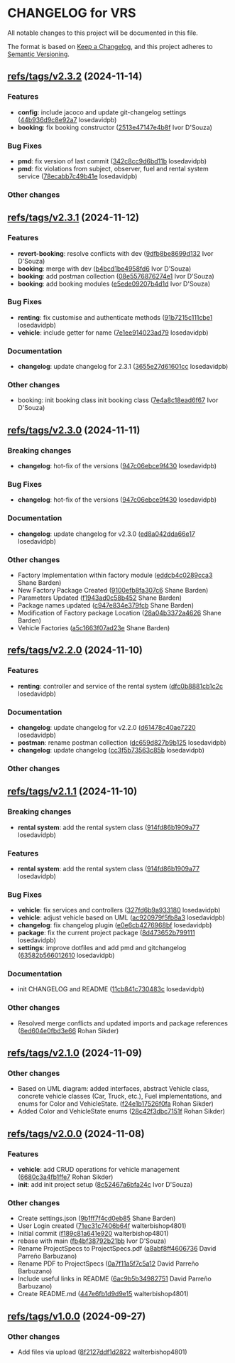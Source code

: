 # CHANGELOG for VRS

All notable changes to this project will be documented in this file.

The format is based on [Keep a Changelog](https://keepachangelog.com/en/1.0.0/),
and this project adheres to [Semantic Versioning](https://semver.org/spec/v2.0.0.html).

## [refs/tags/v2.3.2](https://github.com/walterbishop4801/software-design-project/refs/tags/v2.3.2) (2024-11-14)


### Features

-  **config**:  include jacoco and update git-changelog settings ([44b936d9c8e92a7](https://github.com/walterbishop4801/software-design-project/commit/44b936d9c8e92a72a7936f6469ad749314291c74) losedavidpb)
-  **booking**:  fix booking constructor ([2513e47147e4b8f](https://github.com/walterbishop4801/software-design-project/commit/2513e47147e4b8f957d2b084b9995ec74fbbcf82) Ivor D&#x27;Souza)

### Bug Fixes

-  **pmd**:  fix version of last commit ([342c8cc9d6bd11b](https://github.com/walterbishop4801/software-design-project/commit/342c8cc9d6bd11bc4b320f3e73b8fde60e48a36f) losedavidpb)
-  **pmd**:  fix violations from subject, observer, fuel and rental system service ([78ecabb7c49b41e](https://github.com/walterbishop4801/software-design-project/commit/78ecabb7c49b41e1c99f33c8dfa11627e7fc8dbf) losedavidpb)


### Other changes


## [refs/tags/v2.3.1](https://github.com/walterbishop4801/software-design-project/refs/tags/v2.3.1) (2024-11-12)


### Features

-  **revert-booking**:  resolve conflicts with dev ([9dfb8be8699d132](https://github.com/walterbishop4801/software-design-project/commit/9dfb8be8699d132f396bdce2237e61e715d4eec2) Ivor D&#x27;Souza)
-  **booking**:  merge with dev ([b4bcd1be4958fd6](https://github.com/walterbishop4801/software-design-project/commit/b4bcd1be4958fd681fc4e03e5bf55b3435b74620) Ivor D&#x27;Souza)
-  **booking**:  add postman collection ([08e5576876274e1](https://github.com/walterbishop4801/software-design-project/commit/08e5576876274e12be264646d5c7b86f3210e259) Ivor D&#x27;Souza)
-  **booking**:  add booking modules ([e5ede09207b4d1d](https://github.com/walterbishop4801/software-design-project/commit/e5ede09207b4d1d3105157ecf239a61807e9f263) Ivor D&#x27;Souza)

### Bug Fixes

-  **renting**:  fix customise and authenticate methods ([91b7215c111cbe1](https://github.com/walterbishop4801/software-design-project/commit/91b7215c111cbe12d9227829b603377fd23db04a) losedavidpb)
-  **vehicle**:  include getter for name ([7e1ee914023ad79](https://github.com/walterbishop4801/software-design-project/commit/7e1ee914023ad79f5fc21789a03670e64ee94cc0) losedavidpb)

### Documentation

-  **changelog**:  update changelog for 2.3.1
([3655e27d61601cc](https://github.com/walterbishop4801/software-design-project/commit/3655e27d61601cc197a04ac8a93339d4342c02ee) losedavidpb)

### Other changes

- booking: init booking class init booking class ([7e4a8c18ead6f67](https://github.com/walterbishop4801/software-design-project/commit/) Ivor D&#x27;Souza)

## [refs/tags/v2.3.0](https://github.com/walterbishop4801/software-design-project/refs/tags/v2.3.0) (2024-11-11)

### Breaking changes

-  **changelog**:  hot-fix of the versions ([947c06ebce9f430](https://github.com/walterbishop4801/software-design-project/commit/947c06ebce9f430) losedavidpb)


### Bug Fixes

-  **changelog**:  hot-fix of the versions ([947c06ebce9f430](https://github.com/walterbishop4801/software-design-project/commit/947c06ebce9f430cd41614197b54e7e7809f2171) losedavidpb)

### Documentation

-  **changelog**:  update changelog for v2.3.0
([ed8a042dda66e17](https://github.com/walterbishop4801/software-design-project/commit/ed8a042dda66e17b58a4cbdbf4ed34d7ac7bb260) losedavidpb)

### Other changes

- Factory Implementation within factory module  ([eddcb4c0289cca3](https://github.com/walterbishop4801/software-design-project/commit/) Shane Barden)
- New Factory Package Created  ([9100efb8fa307c6](https://github.com/walterbishop4801/software-design-project/commit/) Shane Barden)
- Parameters Updated  ([f1943ad0c58b452](https://github.com/walterbishop4801/software-design-project/commit/) Shane Barden)
- Package names updated  ([c947e834e379fcb](https://github.com/walterbishop4801/software-design-project/commit/) Shane Barden)
- Modification of Factory package Location  ([28a04b3372a4626](https://github.com/walterbishop4801/software-design-project/commit/) Shane Barden)
- Vehicle Factories  ([a5c1663f07ad23e](https://github.com/walterbishop4801/software-design-project/commit/) Shane Barden)

## [refs/tags/v2.2.0](https://github.com/walterbishop4801/software-design-project/refs/tags/v2.2.0) (2024-11-10)


### Features

-  **renting**:  controller and service of the rental system ([dfc0b8881cb1c2c](https://github.com/walterbishop4801/software-design-project/commit/dfc0b8881cb1c2c25d9a622eb2e5b8f61678fee6) losedavidpb)


### Documentation

-  **changelog**:  update changelog for v2.2.0
([d61478c40ae7220](https://github.com/walterbishop4801/software-design-project/commit/d61478c40ae72208a94197620274ee29d5208938) losedavidpb)
-  **postman**:  rename postman collection
([dc659d827b9b125](https://github.com/walterbishop4801/software-design-project/commit/dc659d827b9b125c9d6bf899991e60b1ffaa9f38) losedavidpb)
-  **changelog**:  update changelog
([cc3f5b73563c85b](https://github.com/walterbishop4801/software-design-project/commit/cc3f5b73563c85bd1f71e099ff8aff55d238f36c) losedavidpb)

### Other changes


## [refs/tags/v2.1.1](https://github.com/walterbishop4801/software-design-project/refs/tags/v2.1.1) (2024-11-10)

### Breaking changes

-  **rental system**:  add the rental system class ([914fd86b1909a77](https://github.com/walterbishop4801/software-design-project/commit/914fd86b1909a77) losedavidpb)

### Features

-  **rental system**:  add the rental system class ([914fd86b1909a77](https://github.com/walterbishop4801/software-design-project/commit/914fd86b1909a77a0d71aa0a78444d5eea343f3a) losedavidpb)

### Bug Fixes

-  **vehicle**:  fix services and controllers ([327fd6b9a933180](https://github.com/walterbishop4801/software-design-project/commit/327fd6b9a9331802d579695ce2fd114a2cf9a25a) losedavidpb)
-  **vehicle**:  adjust vehicle based on UML ([ac920979f5fb8a3](https://github.com/walterbishop4801/software-design-project/commit/ac920979f5fb8a36c125ca815e5ba75397252a9c) losedavidpb)
-  **changelog**:  fix changelog plugin ([e0e6cb4276968bf](https://github.com/walterbishop4801/software-design-project/commit/e0e6cb4276968bfc5ba264528dfe7bbd62bf6c1b) losedavidpb)
-  **package**:  fix the current project package ([8d473652b799111](https://github.com/walterbishop4801/software-design-project/commit/8d473652b7991113294e2884b6c3ad9055cf34b4) losedavidpb)
-  **settings**:  improve dotfiles and add pmd and gitchangelog ([63582b566012610](https://github.com/walterbishop4801/software-design-project/commit/63582b56601261068d92e4bea76053246bfd98c2) losedavidpb)

### Documentation

-  init CHANGELOG and README
([11cb841c730483c](https://github.com/walterbishop4801/software-design-project/commit/11cb841c730483ce936af00b335e89f7539e33dd) losedavidpb)

### Other changes

- Resolved merge conflicts and updated imports and package references  ([8ed604e0fbd3e66](https://github.com/walterbishop4801/software-design-project/commit/) Rohan Sikder)

## [refs/tags/v2.1.0](https://github.com/walterbishop4801/software-design-project/refs/tags/v2.1.0) (2024-11-09)





### Other changes

- Based on UML diagram: added interfaces, abstract Vehicle class, concrete vehicle classes (Car, Truck, etc.), Fuel implementations, and enums for Color and VehicleState.  ([f24e1b17526f0fa](https://github.com/walterbishop4801/software-design-project/commit/) Rohan Sikder)
- Added Color and VehicleState enums  ([28c42f3dbc7151f](https://github.com/walterbishop4801/software-design-project/commit/) Rohan Sikder)

## [refs/tags/v2.0.0](https://github.com/walterbishop4801/software-design-project/refs/tags/v2.0.0) (2024-11-08)


### Features

-  **vehicle**:  add CRUD operations for vehicle management ([6680c3a4fb1ffe7](https://github.com/walterbishop4801/software-design-project/commit/6680c3a4fb1ffe7409a20b27ea9d2256a427fb0c) Rohan Sikder)
-  **init**:  add init project setup ([8c52467a6bfa24c](https://github.com/walterbishop4801/software-design-project/commit/8c52467a6bfa24c4b4034581c2042e07a5e2b98b) Ivor D&#x27;Souza)



### Other changes

- Create settings.json  ([9b1ff7f4cd0eb85](https://github.com/walterbishop4801/software-design-project/commit/) Shane Barden)
- User Login created  ([71ec31c7406b64f](https://github.com/walterbishop4801/software-design-project/commit/) walterbishop4801)
- Initial commit  ([f189c81a641e920](https://github.com/walterbishop4801/software-design-project/commit/) walterbishop4801)
- rebase with main  ([fb4bf38792b21bb](https://github.com/walterbishop4801/software-design-project/commit/) Ivor D&#x27;Souza)
- Rename ProjectSpecs to ProjectSpecs.pdf  ([a8abf8ff4606736](https://github.com/walterbishop4801/software-design-project/commit/) David Parreño Barbuzano)
- Rename PDF to ProjectSpecs  ([0a7f11a5f7c5a12](https://github.com/walterbishop4801/software-design-project/commit/) David Parreño Barbuzano)
- Include useful links in README  ([6ac9b5b34982751](https://github.com/walterbishop4801/software-design-project/commit/) David Parreño Barbuzano)
- Create README.md  ([447e6fb1d9d9e15](https://github.com/walterbishop4801/software-design-project/commit/) walterbishop4801)

## [refs/tags/v1.0.0](https://github.com/walterbishop4801/software-design-project/refs/tags/v1.0.0) (2024-09-27)





### Other changes

- Add files via upload  ([8f2127ddf1d2822](https://github.com/walterbishop4801/software-design-project/commit/) walterbishop4801)

